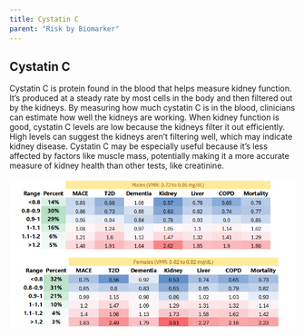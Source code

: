```yaml
---
title: Cystatin C
parent: "Risk by Biomarker"
---
```



## Cystatin C


Cystatin C is protein found in the blood that helps measure kidney function. It’s produced at a steady rate by most cells in the body and then filtered out by the kidneys. By measuring how much cystatin C is in the blood, clinicians can estimate how well the kidneys are working. When kidney function is good, cystatin C levels are low because the kidneys filter it out efficiently. High levels can suggest the kidneys aren’t filtering well, which may indicate kidney disease. Cystatin C may be especially useful because it’s less affected by factors like muscle mass, potentially making it a more accurate measure of kidney health than other tests, like creatinine.


![Cystatin Crr](/assets/images/rr_cystatin_c.png)




